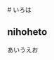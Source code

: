 <head>
  <meta name=”twitter:card” content=”summary“>
  <meta name=”twitter:site” content=”@kkhaiya“>
  <meta name=”twitter:title” content=”we-are-tentatively/in-correspondence“>
  <meta name=”twitter:description” content=”*************************************“>
  <meta name=”twitter:image” content=”*****“>
</head>

<body>
# いろは
  
## nihoheto

あいうえお
</body>

